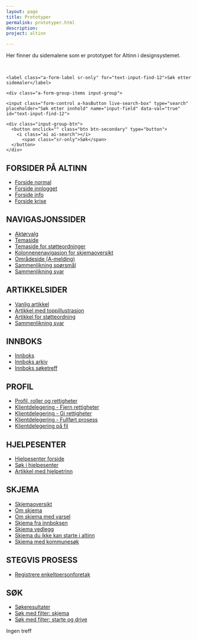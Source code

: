 ```yaml
---
layout: page
title: Prototyper
permalink: prototyper.html
description:
project: altinn

---
```


<p class="a-leadText a-fontBold">Her finner du sidemalene som er prototypet for Altinn i designsystemet.</p><br>

<div class="form-group a-form-group a-form-group-large mb-4">

    <label class="a-form-label sr-only" for="text-input-find-12">Søk etter sidemaler</label>

    <div class="a-form-group-items input-group">

    <input class="form-control a-hasButton live-search-box" type="search" placeholder="Søk etter innhold" name="input-field" data-val="true" id="text-input-find-12">

    <div class="input-group-btn">
      <button onclick="" class="btn btn-secondary" type="button">
        <i class="ai ai-search"></i>
          <span class="sr-only">Søk</span>
      </button>
    </div>

  </div>
</div>

<h2 class="live-search-title"> FORSIDER PÅ ALTINN </h2>

<ul class="live-search-list">

  <li><a href="http://altinn.github.io/DesignSystem/patterns/04-sider-infoportal-01-forside-00-forside/04-sider-infoportal-01-forside-00-forside.html?1498551267012">Forside normal</a></li>
  <li><a href="http://altinn.github.io/DesignSystem/patterns/04-sider-infoportal-01-forside-02-forside-innlogget/04-sider-infoportal-01-forside-02-forside-innlogget.html">Forside innlogget</a></li>
  <li><a href="http://altinn.github.io/DesignSystem/patterns/04-sider-infoportal-01-forside-00-forside-varsel-info/04-sider-infoportal-01-forside-00-forside-varsel-info.html?1502110645310">Forside info</a></li>
  <li><a href="http://altinn.github.io/DesignSystem/patterns/04-sider-infoportal-01-forside-00-forside-varsel-krise/04-sider-infoportal-01-forside-00-forside-varsel-krise.html?1502110705394">Forside krise</a></li>

</ul>

<h2 class="live-search-title"> NAVIGASJONSSIDER </h2>

<ul class="live-search-list">

  <li><a href="http://altinn.github.io/DesignSystem/patterns/04-sider-portal-01-aktorvalg-10-aktorvalg-forste-gang-enkel/04-sider-portal-01-aktorvalg-10-aktorvalg-forste-gang-enkel.html">Aktørvalg</a></li>
  <li><a href="http://altinn.github.io/DesignSystem/patterns/04-sider-infoportal-20-navigasjonssider-31-temaside-v-arbeidsforhold/04-sider-infoportal-20-navigasjonssider-31-temaside-v-arbeidsforhold.html">Temaside</a></li>
  <li><a href="http://altinn.github.io/DesignSystem/patterns/04-sider-infoportal-20-navigasjonssider-40-temaside-filter-v-stotteordninger/04-sider-infoportal-20-navigasjonssider-40-temaside-filter-v-stotteordninger.html">Temaside for støtteordninger</a></li>
  <li><a href="http://altinn.github.io/DesignSystem/patterns/04-sider-infoportal-20-navigasjonssider-50-kolonnenavigasjon-v-skjemaoversikt/04-sider-infoportal-20-navigasjonssider-50-kolonnenavigasjon-v-skjemaoversikt.html">Kolonnenenavigasjon for skjemaoversikt</a></li>

  <li><a href="http://altinn.github.io/DesignSystem/patterns/04-sider-infoportal-20-navigasjonssider-51-omraadeside/04-sider-infoportal-20-navigasjonssider-51-omraadeside.html?1507106898184">Områdeside (A-melding)</a></li>
  <li><a href="http://altinn.github.io/DesignSystem/patterns/04-sider-infoportal-30-artikkel-42-artikkel-jumbo-v-velg-foretaksform/04-sider-infoportal-30-artikkel-42-artikkel-jumbo-v-velg-foretaksform.html">Sammenlikning spørsmål</a></li>
  <li><a href="http://altinn.github.io/DesignSystem/patterns/04-sider-infoportal-20-navigasjonssider-21-sammenlikning-v-velg-foretaksform/04-sider-infoportal-20-navigasjonssider-21-sammenlikning-v-velg-foretaksform.html">Sammenlikning svar</a></li>

</ul>

<h2 class="live-search-title"> ARTIKKELSIDER </h2>

<ul class="live-search-list">

  <li><a href="http://altinn.github.io/DesignSystem/patterns/04-sider-infoportal-30-artikkel-14-artikkel-v-aksjeselskap/04-sider-infoportal-30-artikkel-14-artikkel-v-aksjeselskap.html?1507106597065">Vanlig artikkel</a></li>
  <li><a href="http://altinn.github.io/DesignSystem/patterns/04-sider-infoportal-30-artikkel-41-artikkel-jumbo-v-enkeltpersonforetak/04-sider-infoportal-30-artikkel-41-artikkel-jumbo-v-enkeltpersonforetak.html">Artikkel med toppillustrasjon</a></li>
  <li><a href="http://altinn.github.io/DesignSystem/patterns/04-sider-infoportal-30-artikkel-60-artikkel-v-stotteordning/04-sider-infoportal-30-artikkel-60-artikkel-v-stotteordning.html?1507106764721">Artikkel for støtteordning</a></li>

  <li><a href="http://altinn.github.io/DesignSystem/patterns/04-sider-infoportal-20-navigasjonssider-21-sammenlikning-v-velg-foretaksform/04-sider-infoportal-20-navigasjonssider-21-sammenlikning-v-velg-foretaksform.html">Sammenlikning svar</a></li>

</ul>

<h2 class="live-search-title"> INNBOKS </h2>

<ul class="live-search-list">

  <li><a href="http://altinn.github.io/DesignSystem/patterns/04-sider-portal-50-innboks-00-innboks/04-sider-portal-50-innboks-00-innboks.html">Innboks</a></li>

  <li><a href="http://altinn.github.io/DesignSystem/patterns/04-sider-portal-50-innboks-05-innboks-arkiv/04-sider-portal-50-innboks-05-innboks-arkiv.html">Innboks arkiv</a></li>

  <li><a href="http://altinn.github.io/DesignSystem/patterns/04-sider-portal-50-innboks-06-innboks-soketreff/04-sider-portal-50-innboks-06-innboks-soketreff.html">Innboks søketreff</a></li>

</ul>

<h2 class="live-search-title"> PROFIL </h2>

<ul class="live-search-list">

  <li><a href="http://altinn.github.io/DesignSystem/patterns/04-sider-portal-60-profil-roller-rettigheter-profil-roller-rettigheter/04-sider-portal-60-profil-roller-rettigheter-profil-roller-rettigheter.html">Profil, roller og rettigheter</a></li>

  <li><a href="http://altinn.github.io/DesignSystem/patterns/04-sider-portal-91-klientdelegering-00-klientdelegering-fjern-rettigheter-fra-klient/04-sider-portal-91-klientdelegering-00-klientdelegering-fjern-rettigheter-fra-klient.html">Klientdelegering - Fjern rettigheter</a></li>

  <li><a href="http://altinn.github.io/DesignSystem/patterns/04-sider-portal-91-klientdelegering-00-klientdelegering-gi-rettigheter-til-ansatte/04-sider-portal-91-klientdelegering-00-klientdelegering-gi-rettigheter-til-ansatte.html">Klientdelegering - Gi rettigheter</a></li>

  <li><a href="http://altinn.github.io/DesignSystem/patterns/04-sider-portal-91-klientdelegering-00-klientdelegering-kvittering-gyldig/04-sider-portal-91-klientdelegering-00-klientdelegering-kvittering-gyldig.html">Klientdelegering - Fullført prosess</a></li>

  <li><a href="http://altinn.github.io/DesignSystem/patterns/04-sider-portal-91-klientdelegering-00-klientdelegering-pa-fil/04-sider-portal-91-klientdelegering-00-klientdelegering-pa-fil.html">Klientdelegering på fil</a></li>

</ul>


<h2 class="live-search-title"> HJELPESENTER </h2>

<ul class="live-search-list">

  <li><a href="http://altinn.github.io/DesignSystem/patterns/04-sider-infoportal-20-navigasjonssider-70-hjelpesenter/04-sider-infoportal-20-navigasjonssider-70-hjelpesenter.html?1507106852930">Hjelpesenter forside</a></li>

  <li><a href="http://altinn.github.io/DesignSystem/patterns/04-sider-infoportal-40-sok-70-sok-hjelp/04-sider-infoportal-40-sok-70-sok-hjelp.html">Søk i hjelpesenter</a></li>

  <li><a href="http://altinn.github.io/DesignSystem/patterns/04-sider-infoportal-30-artikkel-70-artikkel-v-hjelpetrinn/04-sider-infoportal-30-artikkel-70-artikkel-v-hjelpetrinn.html?1507106808809">Artikkel med hjelpetrinn</a></li>

</ul>

<h2 class="live-search-title"> SKJEMA </h2>

<ul class="live-search-list">

  <li><a href="http://altinn.github.io/DesignSystem/patterns/04-sider-infoportal-20-navigasjonssider-51-omraadeside/04-sider-infoportal-20-navigasjonssider-51-omraadeside.html">Skjemaoversikt</a></li>

  <li><a href="http://altinn.github.io/DesignSystem/patterns/04-sider-infoportal-35-skjemaartikkel-12-artikkel-skjema-v-amelding-a02/04-sider-infoportal-35-skjemaartikkel-12-artikkel-skjema-v-amelding-a02.html">Om skjema</a></li>

  <li><a href="http://altinn.github.io/DesignSystem/patterns/04-sider-infoportal-35-skjemaartikkel-11-artikkel-skjema-v-amelding-varsler/04-sider-infoportal-35-skjemaartikkel-11-artikkel-skjema-v-amelding-varsler.html">Om skjema med varsel</a></li>

  <li><a href="http://altinn.github.io/DesignSystem/patterns/04-sider-infoportal-35-skjemaartikkel-53-artikkel-skjema-v-egenmeldt-sykefravaer/04-sider-infoportal-35-skjemaartikkel-53-artikkel-skjema-v-egenmeldt-sykefravaer.html">Skjema fra innboksen</a></li>

  <li><a href="http://altinn.github.io/DesignSystem/patterns/04-sider-infoportal-35-skjemaartikkel-55-artikkel-skjema-v-avskrivning/04-sider-infoportal-35-skjemaartikkel-55-artikkel-skjema-v-avskrivning.html">Skjema vedlegg</a></li>

  <li><a href="http://altinn.github.io/DesignSystem/patterns/04-sider-infoportal-35-skjemaartikkel-56-artikkel-skjema-v-anmodning-om-tildeling-av-D-nummer/04-sider-infoportal-35-skjemaartikkel-56-artikkel-skjema-v-anmodning-om-tildeling-av-D-nummer.html">Skjema du ikke kan starte i altinn</a></li>

  <li><a href="http://altinn.github.io/DesignSystem/patterns/04-sider-infoportal-35-skjemaartikkel-58-artikkel-skjema-v-skjenkebevilling-for-skjenking-av-alkoholholdig-drikke/04-sider-infoportal-35-skjemaartikkel-58-artikkel-skjema-v-skjenkebevilling-for-skjenking-av-alkoholholdig-drikke.html">Skjema med kommunesøk</a></li>


</ul>


<h2 class="live-search-title"> STEGVIS PROSESS </h2>

<ul class="live-search-list">

  <li><a href="http://altinn.github.io/DesignSystem/versjon-altinndagen/patterns/04-sider-90-starte-enk-00-starte-enk-0/04-sider-90-starte-enk-00-starte-enk-0.html">Registrere enkeltpersonforetak</a></li>

</ul>


<h2 class="live-search-title"> SØK </h2>

<ul class="live-search-list">

  <li><a href="http://altinn.github.io/DesignSystem/patterns/04-sider-infoportal-40-sok-00-sok-forside/04-sider-infoportal-40-sok-00-sok-forside.html?1507106953230">Søkeresultater</a></li>
  <li><a href="http://altinn.github.io/DesignSystem/patterns/04-sider-infoportal-40-sok-10-sok-skjema/04-sider-infoportal-40-sok-10-sok-skjema.html">Søk med filter: skjema</a></li>
  <li><a href="http://altinn.github.io/DesignSystem/patterns/04-sider-infoportal-40-sok-20-sok-artikkel/04-sider-infoportal-40-sok-20-sok-artikkel.html">Søk med filter: starte og drive</a></li>

</ul>


<div class="no-results-element">Ingen treff</div>
